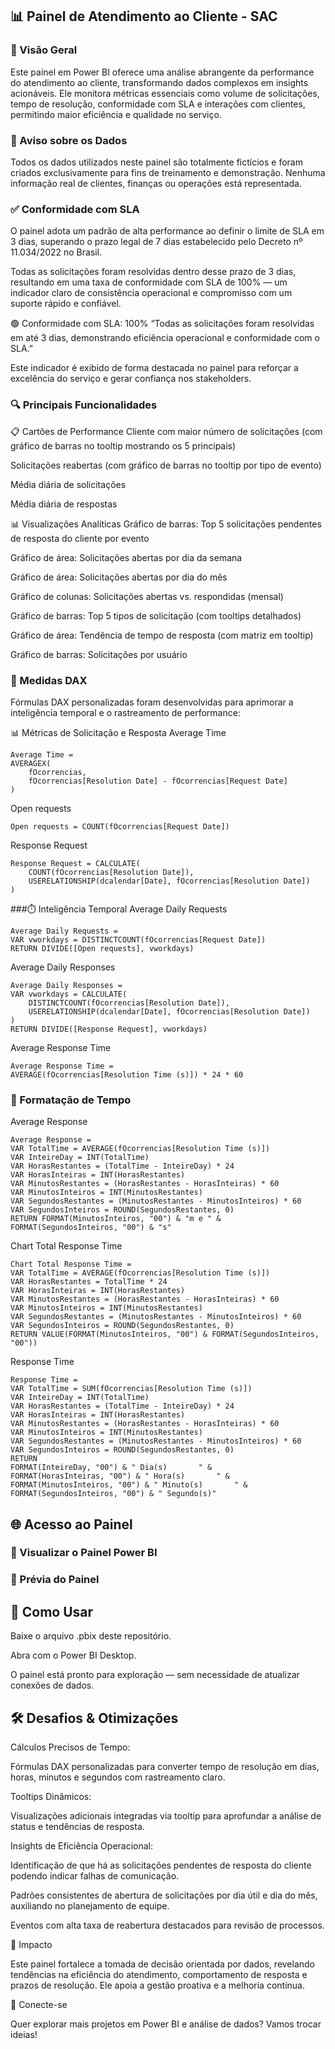 ## 📊 Painel de Atendimento ao Cliente - SAC
### 🚀 Visão Geral
Este painel em Power BI oferece uma análise abrangente da performance do atendimento ao cliente, transformando dados complexos em insights acionáveis. Ele monitora
métricas essenciais como volume de solicitações, tempo de resolução, conformidade com SLA e interações com clientes, permitindo maior eficiência e qualidade no 
serviço.

### 🔐 Aviso sobre os Dados
Todos os dados utilizados neste painel são totalmente fictícios e foram criados exclusivamente para fins de treinamento e demonstração. Nenhuma informação real de 
clientes, finanças ou operações está representada.

### ✅ Conformidade com SLA
O painel adota um padrão de alta performance ao definir o limite de SLA em 3 dias, superando o prazo legal de 7 dias estabelecido pelo Decreto nº 11.034/2022 no 
Brasil.

Todas as solicitações foram resolvidas dentro desse prazo de 3 dias, resultando em uma taxa de conformidade com SLA de 100% — um indicador claro de consistência 
operacional e compromisso com um suporte rápido e confiável.

🟢 Conformidade com SLA: 100% “Todas as solicitações foram resolvidas em até 3 dias, demonstrando eficiência operacional e conformidade com o SLA.”

Este indicador é exibido de forma destacada no painel para reforçar a excelência do serviço e gerar confiança nos stakeholders.

### 🔍 Principais Funcionalidades
📋 Cartões de Performance
Cliente com maior número de solicitações (com gráfico de barras no tooltip mostrando os 5 principais)

Solicitações reabertas (com gráfico de barras no tooltip por tipo de evento)

Média diária de solicitações

Média diária de respostas

📊 Visualizações Analíticas
Gráfico de barras: Top 5 solicitações pendentes de resposta do cliente por evento

Gráfico de área: Solicitações abertas por dia da semana

Gráfico de área: Solicitações abertas por dia do mês

Gráfico de colunas: Solicitações abertas vs. respondidas (mensal)

Gráfico de barras: Top 5 tipos de solicitação (com tooltips detalhados)

Gráfico de área: Tendência de tempo de resposta (com matriz em tooltip)

Gráfico de barras: Solicitações por usuário

### 📐 Medidas DAX
Fórmulas DAX personalizadas foram desenvolvidas para aprimorar a inteligência temporal e o rastreamento de performance:

📊 Métricas de Solicitação e Resposta
Average Time
````
Average Time = 
AVERAGEX(
    fOcorrencias,
    fOcorrencias[Resolution Date] - fOcorrencias[Request Date]
)
````
Open requests
````
Open requests = COUNT(fOcorrencias[Request Date])
````
Response Request
````
Response Request = CALCULATE(
    COUNT(fOcorrencias[Resolution Date]),
    USERELATIONSHIP(dcalendar[Date], fOcorrencias[Resolution Date])
)
````
###⏱️ Inteligência Temporal
Average Daily Requests
````
Average Daily Requests = 
VAR vworkdays = DISTINCTCOUNT(fOcorrencias[Request Date])
RETURN DIVIDE([Open requests], vworkdays)
````
Average Daily Responses
````
Average Daily Responses = 
VAR vworkdays = CALCULATE(
    DISTINCTCOUNT(fOcorrencias[Resolution Date]),
    USERELATIONSHIP(dcalendar[Date], fOcorrencias[Resolution Date])
)
RETURN DIVIDE([Response Request], vworkdays)
````
Average Response Time
````
Average Response Time = 
AVERAGE(fOcorrencias[Resolution Time (s)]) * 24 * 60
````
### 🧮 Formatação de Tempo
Average Response
````
Average Response = 
VAR TotalTime = AVERAGE(fOcorrencias[Resolution Time (s)])
VAR InteireDay = INT(TotalTime)
VAR HorasRestantes = (TotalTime - InteireDay) * 24
VAR HorasInteiras = INT(HorasRestantes)
VAR MinutosRestantes = (HorasRestantes - HorasInteiras) * 60
VAR MinutosInteiros = INT(MinutosRestantes)
VAR SegundosRestantes = (MinutosRestantes - MinutosInteiros) * 60
VAR SegundosInteiros = ROUND(SegundosRestantes, 0)
RETURN FORMAT(MinutosInteiros, "00") & "m e " & FORMAT(SegundosInteiros, "00") & "s"
````
Chart Total Response Time
````
Chart Total Response Time = 
VAR TotalTime = AVERAGE(fOcorrencias[Resolution Time (s)])
VAR HorasRestantes = TotalTime * 24
VAR HorasInteiras = INT(HorasRestantes)
VAR MinutosRestantes = (HorasRestantes - HorasInteiras) * 60
VAR MinutosInteiros = INT(MinutosRestantes)
VAR SegundosRestantes = (MinutosRestantes - MinutosInteiros) * 60
VAR SegundosInteiros = ROUND(SegundosRestantes, 0)
RETURN VALUE(FORMAT(MinutosInteiros, "00") & FORMAT(SegundosInteiros, "00"))
````
Response Time
````
Response Time = 
VAR TotalTime = SUM(fOcorrencias[Resolution Time (s)])
VAR InteireDay = INT(TotalTime)
VAR HorasRestantes = (TotalTime - InteireDay) * 24
VAR HorasInteiras = INT(HorasRestantes)
VAR MinutosRestantes = (HorasRestantes - HorasInteiras) * 60
VAR MinutosInteiros = INT(MinutosRestantes)
VAR SegundosRestantes = (MinutosRestantes - MinutosInteiros) * 60
VAR SegundosInteiros = ROUND(SegundosRestantes, 0)
RETURN
FORMAT(InteireDay, "00") & " Dia(s)       " &
FORMAT(HorasInteiras, "00") & " Hora(s)       " &
FORMAT(MinutosInteiros, "00") & " Minuto(s)       " &
FORMAT(SegundosInteiros, "00") & " Segundo(s)"
````
## 🌐 Acesso ao Painel
### 🔗 Visualizar o Painel Power BI

### 📸 Prévia do Painel

## 🧰 Como Usar
Baixe o arquivo .pbix deste repositório.

Abra com o Power BI Desktop.

O painel está pronto para exploração — sem necessidade de atualizar conexões de dados.

## 🛠️ Desafios & Otimizações
Cálculos Precisos de Tempo:

Fórmulas DAX personalizadas para converter tempo de resolução em dias, horas, minutos e segundos com rastreamento claro.

Tooltips Dinâmicos:

Visualizações adicionais integradas via tooltip para aprofundar a análise de status e tendências de resposta.

Insights de Eficiência Operacional:

Identificação de que há as solicitações pendentes de resposta do cliente podendo indicar falhas de comunicação.

Padrões consistentes de abertura de solicitações por dia útil e dia do mês, auxiliando no planejamento de equipe.

Eventos com alta taxa de reabertura destacados para revisão de processos.

🎯 Impacto

Este painel fortalece a tomada de decisão orientada por dados, revelando tendências na eficiência do atendimento, comportamento de resposta e prazos de resolução. 
Ele apoia a gestão proativa e a melhoria contínua.

📢 Conecte-se

Quer explorar mais projetos em Power BI e análise de dados? Vamos trocar ideias!
